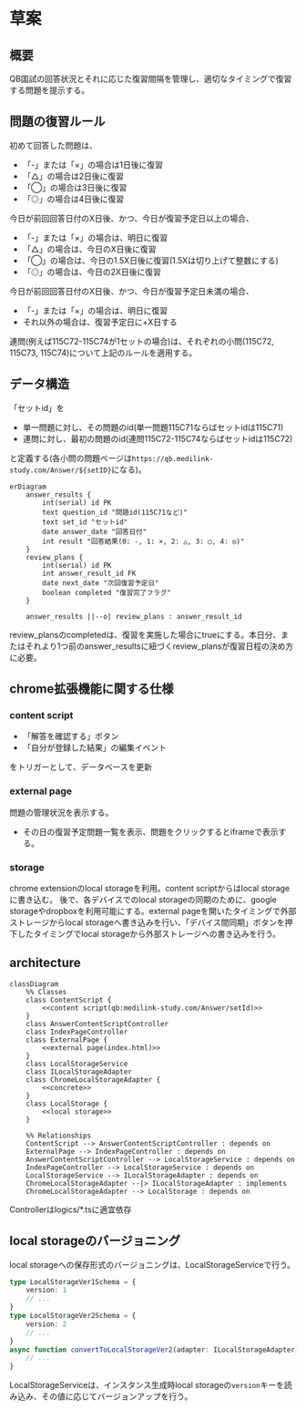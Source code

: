 # 草案

## 概要

QB国試の回答状況とそれに応じた復習間隔を管理し、適切なタイミングで復習する問題を提示する。

## 問題の復習ルール

初めて回答した問題は、

- 「-」または「×」の場合は1日後に復習
- 「△」の場合は2日後に復習
- 「◯」の場合は3日後に復習
- 「◎」の場合は4日後に復習

今日が前回回答日付のX日後、かつ、今日が復習予定日以上の場合、

- 「-」または「×」の場合は、明日に復習
- 「△」の場合は、今日のX日後に復習
- 「◯」の場合は、今日の1.5X日後に復習(1.5Xは切り上げて整数にする)
- 「◎」の場合は、今日の2X日後に復習

今日が前回回答日付のX日後、かつ、今日が復習予定日未満の場合、

- 「-」または「×」の場合は、明日に復習
- それ以外の場合は、復習予定日に+X日する

連問(例えば115C72-115C74が1セットの場合)は、それぞれの小問(115C72, 115C73, 115C74)について上記のルールを適用する。

## データ構造

「セットid」を

- 単一問題に対し、その問題のid(単一問題115C71ならばセットidは115C71)
- 連問に対し、最初の問題のid(連問115C72-115C74ならばセットidは115C72)

と定義する(各小問の問題ページは`https://qb.medilink-study.com/Answer/${setID}`になる)。

```mermaid
erDiagram
    answer_results {
        int(serial) id PK
        text question_id "問題id(115C71など)"
        text set_id "セットid"
        date answer_date "回答日付"
        int result "回答結果(0: -, 1: ×, 2: △, 3: ◯, 4: ◎)"
    }
    review_plans {
        int(serial) id PK
        int answer_result_id FK
        date next_date "次回復習予定日"
        boolean completed "復習完了フラグ"
    }

    answer_results ||--o| review_plans : answer_result_id
```

review_plansのcompletedは、復習を実施した場合にtrueにする。本日分、またはそれより1つ前のanswer_resultsに紐づくreview_plansが復習日程の決め方に必要。

## chrome拡張機能に関する仕様

### content script

- 「解答を確認する」ボタン
- 「自分が登録した結果」の編集イベント

をトリガーとして、データベースを更新

### external page

問題の管理状況を表示する。

- その日の復習予定問題一覧を表示、問題をクリックするとiframeで表示する。

### storage

chrome extensionのlocal storageを利用。content scriptからはlocal storageに書き込む。
後で、各デバイスでのlocal storageの同期のために、google storageやdropboxを利用可能にする。external pageを開いたタイミングで外部ストレージからlocal storageへ書き込みを行い、「デバイス間同期」ボタンを押下したタイミングでlocal storageから外部ストレージへの書き込みを行う。

## architecture

```mermaid
classDiagram
    %% Classes
    class ContentScript {
        <<content script(qb:medilink-study.com/Answer/setId)>>
    }
    class AnswerContentScriptController
    class IndexPageController
    class ExternalPage {
        <<external page(index.html)>>
    }
    class LocalStorageService
    class ILocalStorageAdapter
    class ChromeLocalStorageAdapter {
        <<concrete>>
    }
    class LocalStorage {
        <<local storage>>
    }

    %% Relationships
    ContentScript --> AnswerContentScriptController : depends on
    ExternalPage --> IndexPageController : depends on
    AnswerContentScriptController --> LocalStorageService : depends on
    IndexPageController --> LocalStorageService : depends on
    LocalStorageService --> ILocalStorageAdapter : depends on
    ChromeLocalStorageAdapter --|> ILocalStorageAdapter : implements
    ChromeLocalStorageAdapter --> LocalStorage : depends on

```

Controllerはlogics/*.tsに適宜依存

## local storageのバージョニング

local storageへの保存形式のバージョニングは、LocalStorageServiceで行う。

```ts
type LocalStorageVer1Schema = {
    version: 1
    // ...
}
type LocalStorageVer2Schema = {
    version: 2
    // ...
}
async function convertToLocalStorageVer2(adapter: ILocalStorageAdapter){
    // ...
}
```

LocalStorageServiceは、インスタンス生成時local storageの`version`キーを読み込み、その値に応じてバージョンアップを行う。
